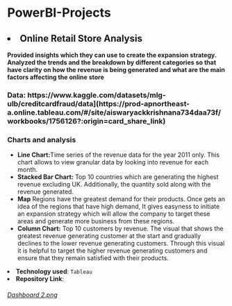 # PowerBI-Projects
<h2><li>Online Retail Store Analysis</li></h2>

<b>Provided insights which they can use to create the expansion strategy. Analyzed the trends and the breakdown by different categories so that have clarity on how the revenue is being generated and what are the main factors affecting the online store</b>
<h3>Data: https://www.kaggle.com/datasets/mlg-ulb/creditcardfraud/data](https://prod-apnortheast-a.online.tableau.com/#/site/aiswaryackkrishnana734daa73f/workbooks/1756126?:origin=card_share_link)</h3>

 <h3><b>Charts and analysis</b></h3>
    <ul>
      <li><b>Line Chart:</b>Time series of the revenue data for the year 2011 only. This chart allows to view granular data by looking into revenue for each month.</li>
      <li><b>Stacked Bar Chart:</b> Top 10 countries which are generating the highest revenue excluding UK. Additionally, the quantity sold along with the revenue generated.</li>
      <li><b>Map</b> Regions have the greatest demand for their products. Once gets an idea of the regions that have high demand, It gives easyness to initiate an expansion strategy which will allow the company to target these areas and generate more business from these regions. </li>
      <li><b>Column Chart:</b> Top 10 customers by revenue. The visual that shows the greatest revenue generating customer at the start and gradually declines to the lower revenue generating customers. Through this visual it is helpful  to target the higher revenue generating customers and ensure that they remain satisfied with their products.</li>
    </ul>
    </li>
    <li><b>Technology used</b>: <code>Tableau</code></li>
    <li><b>Repository Link</b>: <a href="#"><h6>Dashboard 2.png</h6></a></li>
  </ul>
</div>
